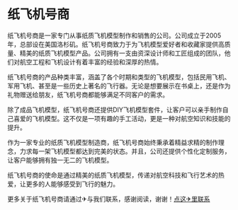 # 纸飞机号商

纸飞机号商是一家专门从事纸质飞机模型制作和销售的公司。公司成立于2005年，总部设在美国洛杉矶。纸飞机号商致力于为飞机模型爱好者和收藏家提供高质量、精美的纸质飞机模型产品。公司拥有一支由资深设计师和工匠组成的团队，他们对航空工程和飞机设计有着丰富的经验和深厚的热情。

纸飞机号商的产品种类丰富，涵盖了各个时期和类型的飞机模型，包括民用飞机、军用飞机、甚至是一些历史上著名的飞行器。无论是想要展示在书桌上，还是作为礼物赠送给朋友，纸飞机号商都能够满足不同客户的需求。

除了成品飞机模型，纸飞机号商还提供DIY飞机模型套件，让客户可以亲手制作自己喜爱的飞机模型。这不仅是一项有趣的手工活动，更是一种对航空知识和技能的提升。

作为一家专业的纸质飞机模型制造商，纸飞机号商始终秉承着精益求精的制作理念，力求每一架飞机模型都达到完美的状态。并且，公司还提供个性化定制服务，让客户能够拥有独一无二的飞机模型。

纸飞机号商的使命是通过精美的纸质飞机模型，传递对航空科技和飞行艺术的热爱，让更多的人能够感受到飞行的魅力。

更多关于纸飞机号商请通过✈与我们联系，感谢阅读，谢谢！[点这✈里联系](https://lm.k02.cc)
